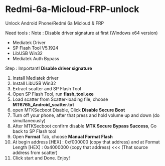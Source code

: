 # Redmi-6a-Micloud-FRP-unlock
Unlock Android Phone/Redmi 6a Micloud &amp; FRP

Need tools :
Note : Disable driver signature at first (Windows x64 version)

- Mediatek Driver       
- SP Flash Tool V5.1924
- LibUSB Win32        
- Mediatek Auth Bypass 

Step :
Important! **Disable driver signature**

1. Install Mediatek driver
2. Install LibUSB Win32
3. Extract scatter and SP Flash Tool
4. Open SP Flash Tool, run **flash_tool.exe**
5. Load scatter from Scatter-loading file, choose **MT6765_Android_scatter.txt**
6. open MTKSecboot Disable, Click **Disable Secure Boot**
7. Turn off your phone, after that press and hold volume up and down (do simultaneously)
8. After MTKSecboot confirm disable **MTK Secure Bypass Success**, Go back to SP Flash tool
9. Open **Format** Tab, choose **Manual Format Flash**
10. At begin address [HEX] : 0xf000000 (copy that address) and at Format Length [HEX] : 0x4000000 (copy that address) <<< (That source address from scatter)
11. Click start and Done. Enjoy!
